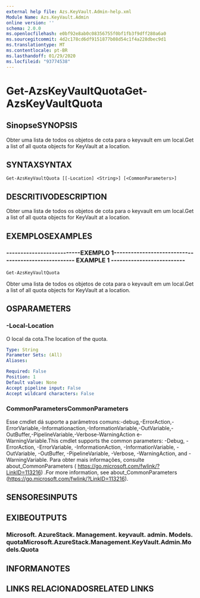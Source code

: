 ```yaml
---
external help file: Azs.KeyVault.Admin-help.xml
Module Name: Azs.KeyVault.Admin
online version: ''
schema: 2.0.0
ms.openlocfilehash: e0bf92e8ab0c08356755f0bf1fb3f9dff280a6a0
ms.sourcegitcommit: 4d2c178cd6df9151877b08d54c1f4a228dbec9d1
ms.translationtype: MT
ms.contentlocale: pt-BR
ms.lasthandoff: 01/29/2020
ms.locfileid: "93774538"
---
```

# <span data-ttu-id="1ad23-101">Get-AzsKeyVaultQuota</span><span class="sxs-lookup"><span data-stu-id="1ad23-101">Get-AzsKeyVaultQuota</span></span>

## <span data-ttu-id="1ad23-102">Sinopse</span><span class="sxs-lookup"><span data-stu-id="1ad23-102">SYNOPSIS</span></span>
<span data-ttu-id="1ad23-103">Obter uma lista de todos os objetos de cota para o keyvault em um local.</span><span class="sxs-lookup"><span data-stu-id="1ad23-103">Get a list of all quota objects for KeyVault at a location.</span></span>

## <span data-ttu-id="1ad23-104">SYNTAX</span><span class="sxs-lookup"><span data-stu-id="1ad23-104">SYNTAX</span></span>

```
Get-AzsKeyVaultQuota [[-Location] <String>] [<CommonParameters>]
```

## <span data-ttu-id="1ad23-105">DESCRITIVO</span><span class="sxs-lookup"><span data-stu-id="1ad23-105">DESCRIPTION</span></span>
<span data-ttu-id="1ad23-106">Obter uma lista de todos os objetos de cota para o keyvault em um local.</span><span class="sxs-lookup"><span data-stu-id="1ad23-106">Get a list of all quota objects for KeyVault at a location.</span></span>

## <span data-ttu-id="1ad23-107">EXEMPLOS</span><span class="sxs-lookup"><span data-stu-id="1ad23-107">EXAMPLES</span></span>

### <span data-ttu-id="1ad23-108">--------------------------EXEMPLO 1--------------------------</span><span class="sxs-lookup"><span data-stu-id="1ad23-108">-------------------------- EXAMPLE 1 --------------------------</span></span>
```
Get-AzsKeyVaultQuota
```

<span data-ttu-id="1ad23-109">Obter uma lista de todos os objetos de cota para o keyvault em um local.</span><span class="sxs-lookup"><span data-stu-id="1ad23-109">Get a list of all quota objects for KeyVault at a location.</span></span>

## <span data-ttu-id="1ad23-110">OS</span><span class="sxs-lookup"><span data-stu-id="1ad23-110">PARAMETERS</span></span>

### <span data-ttu-id="1ad23-111">-Local</span><span class="sxs-lookup"><span data-stu-id="1ad23-111">-Location</span></span>
<span data-ttu-id="1ad23-112">O local da cota.</span><span class="sxs-lookup"><span data-stu-id="1ad23-112">The location of the quota.</span></span>

```yaml
Type: String
Parameter Sets: (All)
Aliases: 

Required: False
Position: 1
Default value: None
Accept pipeline input: False
Accept wildcard characters: False
```

### <span data-ttu-id="1ad23-113">CommonParameters</span><span class="sxs-lookup"><span data-stu-id="1ad23-113">CommonParameters</span></span>
<span data-ttu-id="1ad23-114">Esse cmdlet dá suporte a parâmetros comuns:-debug,-ErrorAction,-ErrorVariable,-Informationaction,-InformationVariable,-OutVariable,-OutBuffer,-PipelineVariable,-Verbose-WarningAction e-WarningVariable.</span><span class="sxs-lookup"><span data-stu-id="1ad23-114">This cmdlet supports the common parameters: -Debug, -ErrorAction, -ErrorVariable, -InformationAction, -InformationVariable, -OutVariable, -OutBuffer, -PipelineVariable, -Verbose, -WarningAction, and -WarningVariable.</span></span> <span data-ttu-id="1ad23-115">Para obter mais informações, consulte about_CommonParameters ( https://go.microsoft.com/fwlink/?LinkID=113216) .</span><span class="sxs-lookup"><span data-stu-id="1ad23-115">For more information, see about_CommonParameters (https://go.microsoft.com/fwlink/?LinkID=113216).</span></span>

## <span data-ttu-id="1ad23-116">SENSORES</span><span class="sxs-lookup"><span data-stu-id="1ad23-116">INPUTS</span></span>

## <span data-ttu-id="1ad23-117">EXIBE</span><span class="sxs-lookup"><span data-stu-id="1ad23-117">OUTPUTS</span></span>

### <span data-ttu-id="1ad23-118">Microsoft. AzureStack. Management. keyvault. admin. Models. quota</span><span class="sxs-lookup"><span data-stu-id="1ad23-118">Microsoft.AzureStack.Management.KeyVault.Admin.Models.Quota</span></span>

## <span data-ttu-id="1ad23-119">INFORMA</span><span class="sxs-lookup"><span data-stu-id="1ad23-119">NOTES</span></span>

## <span data-ttu-id="1ad23-120">LINKS RELACIONADOS</span><span class="sxs-lookup"><span data-stu-id="1ad23-120">RELATED LINKS</span></span>

